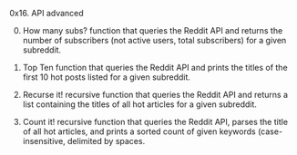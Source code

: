 0x16. API advanced

0. How many subs?
function that queries the Reddit API and returns the number of subscribers (not active users, total subscribers) for a given subreddit.

1. Top Ten
function that queries the Reddit API and prints the titles of the first 10 hot posts listed for a given subreddit.

2. Recurse it!
recursive function that queries the Reddit API and returns a list containing the titles of all hot articles for a given subreddit.

3. Count it!
recursive function that queries the Reddit API, parses the title of all hot articles, and prints a sorted count of given keywords (case-insensitive, delimited by spaces.
